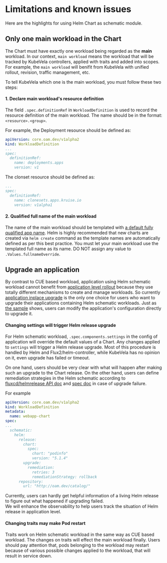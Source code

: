 # Limitations and known issues

Here are the highlights for using Helm Chart as schematic module. 

## Only one main workload in the Chart

The Chart must have exactly one workload being regarded as the **main**
workload.
In our context, `main workload` means the workload that will be tracked by
KubeVela controllers, applied with traits and added into scopes. 
For example, the `main workload` will benifit from KubeVela with unified
rollout, revision, traffic management, etc.

To tell KubeVela which one is the main workload, you must follow these two steps:

#### 1. Declare main workload's resource definition

The field `.spec.definitionRef` in `WorkloadDefinition` is used to record the
resource definition of the main workload. 
The name should be in the format: `<resource>.<group>`. 
 
For example, the Deployment resource should be defined as:
```yaml
apiVersion: core.oam.dev/v1alpha2
kind: WorkloadDefinition
...
spec:
  definitionRef:
    name: deployments.apps
    version: v1
```
The clonset resource should be defined as:
```yaml
...
spec:
  definitionRef:
    name: clonesets.apps.kruise.io
    version: v1alpha1
```

#### 2. Qualified full name of the main workload

The name of the main workload should be templated with [a default fully
qualified app
name](https://github.com/helm/helm/blob/543364fba59b0c7c30e38ebe0f73680db895abb6/pkg/chartutil/create.go#L415).
Helm is highly recommended that new charts are created via `helm create` command
as the template names are automatically defined as per this best practice.  You
must let your main workload use the templated full name as its name.
DO NOT assign any value to `.Values.fullnameOverride`.

## Upgrade an application

By contrast to CUE based workload, application using Helm schematic workload
cannot benefit from [application level rollout](https://github.com/oam-dev/kubevela/blob/master/design/vela-core/rollout-design.md#applicationdeployment-workflow) because they use totally different mechanisms to create and 
manage workloads.
So currently [application inplace upgrade](https://github.com/oam-dev/kubevela/blob/master/design/vela-core/rollout-design.md#application-inplace-upgrade-workflow) is the only one choice for users who
want to upgrade their applications containing Helm schematic workloads.
Just as [the sample](./trait.md#update-an-applicatiion) shows, users can modify
the application's configuration directly to upgrade it.

#### Changing settings will trigger Helm release upgrade

For Helm schematic workload, `.spec.components.settings` in the config of
application will override the default values of a Chart.
Any changes applied to `settings` will trigger a Helm release upgrade.
Most of this procedure is handled by Helm and Flux2/helm-controller,
while KubeVela has no opinion on it, even upgrade has failed or timeout.

On one hand, users should be very clear with what will happen after making such
an upgrade to the Chart release. On the other hand, users can define remediation
strategies in the Helm schematic according to [fluxcd/helmrelease API
doc](https://github.com/fluxcd/helm-controller/blob/main/docs/api/helmrelease.md#upgraderemediation)
and [spec doc](https://toolkit.fluxcd.io/components/helm/helmreleases/#configuring-failure-remediation) 
in case of upgrade failure.

For example
```yaml
apiVersion: core.oam.dev/v1alpha2
kind: WorkloadDefinition
metadata:
  name: webapp-chart
spec:
...
  schematic:
    helm:
      release:
        chart:
          spec:
            chart: "podinfo"
            version: "5.1.4"
        upgrade:
          remediation:
            retries: 3 
            remediationStrategy: rollback
      repository:
        url: "http://oam.dev/catalog/"

```

Currently, users can hardly get helpful information of a living Helm release to
figure out what happened if upgrading failed.  
We will enhance the observability to help users track the situation of Helm
release in application level.

#### Changing traits may make Pod restart

Traits work on Helm schematic workload in the same way as CUE based workload.
The changes on traits will effect the main workload finally.
Users should pay attention that, pods belonging to the workload may restart
because of various possible changes applied to the workload, that will result 
in service down.
